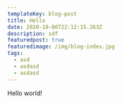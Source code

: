 ```yaml
---
templateKey: blog-post
title: Hello
date: 2020-10-06T22:12:15.263Z
description: sdf
featuredpost: true
featuredimage: /img/blog-index.jpg
tags:
  - asd
  - asdasd
  - asdasd
---
```

Hello world!